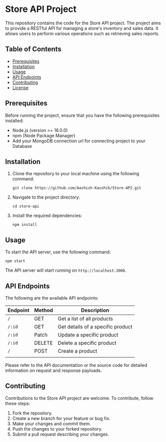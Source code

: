 # Store API Project

This repository contains the code for the Store API project. The project aims to provide a RESTful API for managing a store's inventory and sales data. It allows users to perform various operations such as retrieving sales reports.

## Table of Contents
- [Prerequisites](#prerequisites)
- [Installation](#installation)
- [Usage](#usage)
- [API Endpoints](#api-endpoints)
- [Contributing](#contributing)
- [License](#license)

## Prerequisites
Before running the project, ensure that you have the following prerequisites installed:
- Node.js (version >= 16.0.0)
- npm (Node Package Manager)
- Add your MongoDB  connection url for connecting project to your Database

## Installation
1. Clone the repository to your local machine using the following command:
   ```
   git clone https://github.com/Aashish-Kaushik/Store-API.git
   ```
2. Navigate to the project directory:
   ```
   cd store-api
   ```
3. Install the required dependencies:
   ```
   npm install
   ```

## Usage
To start the API server, use the following command:
```
npm start
```
The API server will start running on `http://localhost:3000`.

## API Endpoints
The following are the available API endpoints:

| Endpoint            | Method | Description                           |
|---------------------|--------|---------------------------------------|
| `/`                 | GET    | Get a list of all products             |                 |
| `/:id`              | GET    | Get details of a specific product      |
| `/:id`              | Patch  | Update a specific product              |
| `/:id`              | DELETE | Delete a specific product              |
| `/`                 | POST   | Create a product                 |
                 |

Please refer to the API documentation or the source code for detailed information on request and response payloads.

## Contributing
Contributions to the Store API project are welcome. To contribute, follow these steps:
1. Fork the repository.
2. Create a new branch for your feature or bug fix.
3. Make your changes and commit them.
4. Push the changes to your forked repository.
5. Submit a pull request describing your changes.

